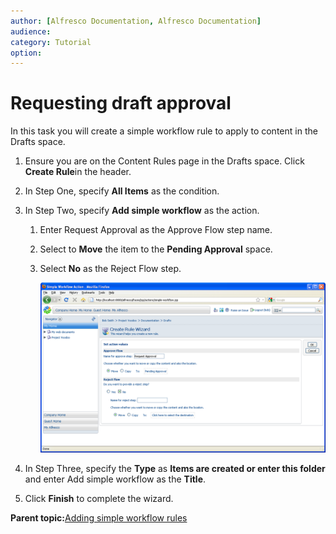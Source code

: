 ```yaml
---
author: [Alfresco Documentation, Alfresco Documentation]
audience: 
category: Tutorial
option: 
---
```


# Requesting draft approval

In this task you will create a simple workflow rule to apply to content in the Drafts space.

1.  Ensure you are on the Content Rules page in the Drafts space. Click **Create Rule**in the header.

2.  In Step One, specify **All Items** as the condition.

3.  In Step Two, specify **Add simple workflow** as the action.

    1.  Enter Request Approval as the Approve Flow step name.

    2.  Select to **Move** the item to the **Pending Approval** space.

    3.  Select **No** as the Reject Flow step.

        ![Create Rule Wizard: Set action values](../images/im-contentrule-approval.png)

4.  In Step Three, specify the **Type** as **Items are created or enter this folder** and enter Add simple workflow as the **Title**.

5.  Click **Finish** to complete the wizard.


**Parent topic:**[Adding simple workflow rules](../concepts/cgs-add-workflowrule.md)

